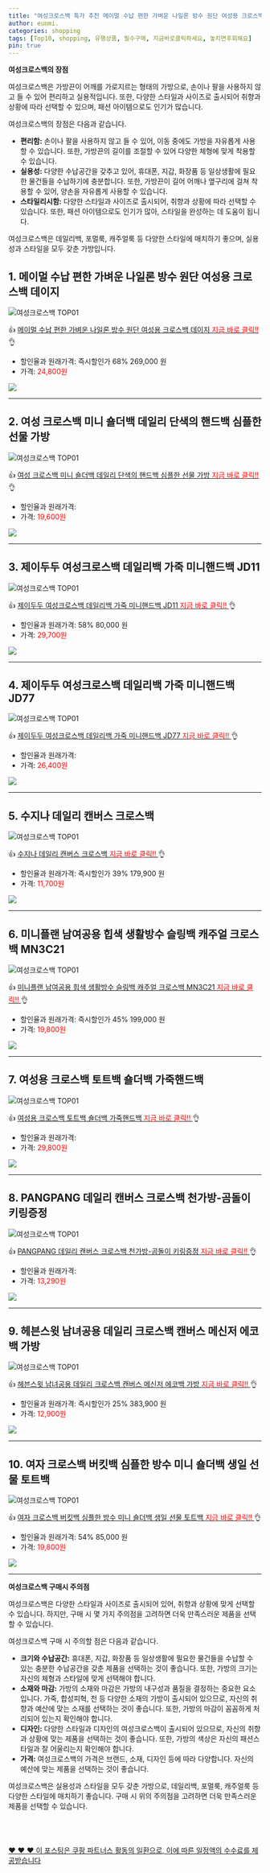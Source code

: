 ```yaml
---
title: "여성크로스백 특가 추천 메이멀 수납 편한 가벼운 나일론 방수 원단 여성용 크로스백 데이지 비교 장점"
author: eunmi.
categories: shopping
tags: [Top10, shopping, 유행상품, 필수구매, 지금바로클릭하세요, 놓치면후회해요]
pin: true
---
```

**여성크로스백의 장점**

여성크로스백은 가방끈이 어깨를 가로지르는 형태의 가방으로, 손이나 팔을 사용하지 않고 들 수 있어 편리하고 실용적입니다. 또한, 다양한 스타일과 사이즈로 출시되어 취향과 상황에 따라 선택할 수 있으며, 패션 아이템으로도 인기가 많습니다.

여성크로스백의 장점은 다음과 같습니다.

* **편리함:** 손이나 팔을 사용하지 않고 들 수 있어, 이동 중에도 가방을 자유롭게 사용할 수 있습니다. 또한, 가방끈의 길이를 조절할 수 있어 다양한 체형에 맞게 착용할 수 있습니다.
* **실용성:** 다양한 수납공간을 갖추고 있어, 휴대폰, 지갑, 화장품 등 일상생활에 필요한 물건들을 수납하기에 충분합니다. 또한, 가방끈이 길어 어깨나 옆구리에 걸쳐 착용할 수 있어, 양손을 자유롭게 사용할 수 있습니다.
* **스타일리시함:** 다양한 스타일과 사이즈로 출시되어, 취향과 상황에 따라 선택할 수 있습니다. 또한, 패션 아이템으로도 인기가 많아, 스타일을 완성하는 데 도움이 됩니다.

여성크로스백은 데일리백, 포멀룩, 캐주얼룩 등 다양한 스타일에 매치하기 좋으며, 실용성과 스타일을 모두 갖춘 가방입니다.

   

## 1. 메이멀 수납 편한 가벼운 나일론 방수 원단 여성용 크로스백 데이지

![여성크로스백 TOP01](https://thumbnail8.coupangcdn.com/thumbnails/remote/230x230ex/image/vendor_inventory/d835/3eb206c76c7f4065e1db4e772ca915d324c6ebac7e81eccfbc2f318573a9.jpg)


👍 [메이멀 수납 편한 가벼운 나일론 방수 원단 여성용 크로스백 데이지 <font color=red> 지금 바로 클릭!! </font> ](https://link.coupang.com/re/AFFSDP?lptag=AF3617701&subid=GithubCoopas&pageKey=7336314935&traceid=V0-153&itemId=18845677163&vendorItemId=85975162338) 👌 


- 할인율과 원래가격: 즉시할인가 68%  269,000   원
- 가격: <span style='color:red'>24,800원</span>

[![](/discount_price.png)](https://link.coupang.com/re/AFFSDP?lptag=AF3617701&subid=GithubCoopas&pageKey=7336314935&traceid=V0-153&itemId=18845677163&vendorItemId=85975162338)

---


   

## 2. 여성 크로스백 미니 숄더백 데일리 단색의 핸드백 심플한 선물 가방

![여성크로스백 TOP01](https://thumbnail7.coupangcdn.com/thumbnails/remote/230x230ex/image/vendor_inventory/521a/f02a9c17fd37ce4caa51f20357be7f1375085decc0df86571004fb6e6196.jpg)


👍 [여성 크로스백 미니 숄더백 데일리 단색의 핸드백 심플한 선물 가방 <font color=red> 지금 바로 클릭!! </font> ](https://link.coupang.com/re/AFFSDP?lptag=AF3617701&subid=GithubCoopas&pageKey=7537964282&traceid=V0-153&itemId=19808584192&vendorItemId=86910777068) 👌 


- 할인율과 원래가격: 
- 가격: <span style='color:red'>19,600원</span>

[![](/discount_price.png)](https://link.coupang.com/re/AFFSDP?lptag=AF3617701&subid=GithubCoopas&pageKey=7537964282&traceid=V0-153&itemId=19808584192&vendorItemId=86910777068)

---


   

## 3. 제이두두 여성크로스백 데일리백 가죽 미니핸드백 JD11

![여성크로스백 TOP01](https://thumbnail6.coupangcdn.com/thumbnails/remote/230x230ex/image/vendor_inventory/9fce/1f2c88e49e75a1a7a7b45bde5a1a4ad9b1c505dcbb69ce6b364d30c96a8d.jpg)


👍 [제이두두 여성크로스백 데일리백 가죽 미니핸드백 JD11 <font color=red> 지금 바로 클릭!! </font> ](https://link.coupang.com/re/AFFSDP?lptag=AF3617701&subid=GithubCoopas&pageKey=7200776442&traceid=V0-153&itemId=18201189669&vendorItemId=85649018048) 👌 


- 할인율과 원래가격: 58%  80,000   원
- 가격: <span style='color:red'>29,700원</span>

[![](/discount_price.png)](https://link.coupang.com/re/AFFSDP?lptag=AF3617701&subid=GithubCoopas&pageKey=7200776442&traceid=V0-153&itemId=18201189669&vendorItemId=85649018048)

---


   

## 4. 제이두두 여성크로스백 데일리백 가죽 미니핸드백 JD77

![여성크로스백 TOP01](https://thumbnail8.coupangcdn.com/thumbnails/remote/230x230ex/image/vendor_inventory/0d50/3c92c9f289fc54e3c2c053acd817e4056041bf9c6a2d0d653584e89d65d6.jpg)


👍 [제이두두 여성크로스백 데일리백 가죽 미니핸드백 JD77 <font color=red> 지금 바로 클릭!! </font> ](https://link.coupang.com/re/AFFSDP?lptag=AF3617701&subid=GithubCoopas&pageKey=7377847595&traceid=V0-153&itemId=19046135352&vendorItemId=86169484650) 👌 


- 할인율과 원래가격: 
- 가격: <span style='color:red'>26,400원</span>

[![](/discount_price.png)](https://link.coupang.com/re/AFFSDP?lptag=AF3617701&subid=GithubCoopas&pageKey=7377847595&traceid=V0-153&itemId=19046135352&vendorItemId=86169484650)

---


   

## 5. 수지나 데일리 캔버스 크로스백

![여성크로스백 TOP01](https://thumbnail6.coupangcdn.com/thumbnails/remote/230x230ex/image/vendor_inventory/efdf/9767a7058a2b7d565abf06ab17fbd0b8d7434668d8bac599b4ace59d3f5c.jpg)


👍 [수지나 데일리 캔버스 크로스백 <font color=red> 지금 바로 클릭!! </font> ](https://link.coupang.com/re/AFFSDP?lptag=AF3617701&subid=GithubCoopas&pageKey=7044548249&traceid=V0-153&itemId=17430737039&vendorItemId=84608317555) 👌 


- 할인율과 원래가격: 즉시할인가 39%  179,900   원
- 가격: <span style='color:red'>11,700원</span>

[![](/discount_price.png)](https://link.coupang.com/re/AFFSDP?lptag=AF3617701&subid=GithubCoopas&pageKey=7044548249&traceid=V0-153&itemId=17430737039&vendorItemId=84608317555)

---


   

## 6. 미니플랜 남여공용 힙색 생활방수 슬링백 캐주얼 크로스백 MN3C21

![여성크로스백 TOP01](https://thumbnail7.coupangcdn.com/thumbnails/remote/230x230ex/image/vendor_inventory/792c/27e7e18136a1992dcdbc8d73bd86179391070d090ee1afd7f0f0cb9e9c56.jpg)


👍 [미니플랜 남여공용 힙색 생활방수 슬링백 캐주얼 크로스백 MN3C21 <font color=red> 지금 바로 클릭!! </font> ](https://link.coupang.com/re/AFFSDP?lptag=AF3617701&subid=GithubCoopas&pageKey=7521818714&traceid=V0-153&itemId=19729475733&vendorItemId=86895667805) 👌 


- 할인율과 원래가격: 즉시할인가 45%  199,000   원
- 가격: <span style='color:red'>19,800원</span>

[![](/discount_price.png)](https://link.coupang.com/re/AFFSDP?lptag=AF3617701&subid=GithubCoopas&pageKey=7521818714&traceid=V0-153&itemId=19729475733&vendorItemId=86895667805)

---


   

## 7. 여성용 크로스백 토트백 숄더백 가죽핸드백

![여성크로스백 TOP01](https://thumbnail6.coupangcdn.com/thumbnails/remote/230x230ex/image/vendor_inventory/53ba/8512bb3da50bcdd600f214d13da77945ccfe6ea62d95336b7ff24e596004.jpg)


👍 [여성용 크로스백 토트백 숄더백 가죽핸드백 <font color=red> 지금 바로 클릭!! </font> ](https://link.coupang.com/re/AFFSDP?lptag=AF3617701&subid=GithubCoopas&pageKey=7613060772&traceid=V0-153&itemId=20167308329&vendorItemId=87259597794) 👌 


- 할인율과 원래가격: 
- 가격: <span style='color:red'>29,800원</span>

[![](/discount_price.png)](https://link.coupang.com/re/AFFSDP?lptag=AF3617701&subid=GithubCoopas&pageKey=7613060772&traceid=V0-153&itemId=20167308329&vendorItemId=87259597794)

---


   

## 8. PANGPANG 데일리 캔버스 크로스백 천가방-곰돌이 키링증정

![여성크로스백 TOP01](https://thumbnail6.coupangcdn.com/thumbnails/remote/230x230ex/image/vendor_inventory/ec6b/75538e0aabbba112785b5e0c4f525caca5fbe4745077632bd89ca03c6825.jpg)


👍 [PANGPANG 데일리 캔버스 크로스백 천가방-곰돌이 키링증정 <font color=red> 지금 바로 클릭!! </font> ](https://link.coupang.com/re/AFFSDP?lptag=AF3617701&subid=GithubCoopas&pageKey=7206587631&traceid=V0-153&itemId=18226623088&vendorItemId=85448171106) 👌 


- 할인율과 원래가격: 
- 가격: <span style='color:red'>13,290원</span>

[![](/discount_price.png)](https://link.coupang.com/re/AFFSDP?lptag=AF3617701&subid=GithubCoopas&pageKey=7206587631&traceid=V0-153&itemId=18226623088&vendorItemId=85448171106)

---


   

## 9. 헤븐스윗 남녀공용 데일리 크로스백 캔버스 메신저 에코백 가방

![여성크로스백 TOP01](https://thumbnail9.coupangcdn.com/thumbnails/remote/230x230ex/image/vendor_inventory/c35b/54ab5bd70084139f06dff460e1b71dff0d830be9e50a8b7f4544f54572a0.JPG)


👍 [헤븐스윗 남녀공용 데일리 크로스백 캔버스 메신저 에코백 가방 <font color=red> 지금 바로 클릭!! </font> ](https://link.coupang.com/re/AFFSDP?lptag=AF3617701&subid=GithubCoopas&pageKey=7549640259&traceid=V0-153&itemId=19865247990&vendorItemId=86966098691) 👌 


- 할인율과 원래가격: 즉시할인가 25%  383,900   원
- 가격: <span style='color:red'>12,900원</span>

[![](/discount_price.png)](https://link.coupang.com/re/AFFSDP?lptag=AF3617701&subid=GithubCoopas&pageKey=7549640259&traceid=V0-153&itemId=19865247990&vendorItemId=86966098691)

---


   

## 10. 여자 크로스백 버킷백 심플한 방수 미니 숄더백 생일 선물 토트백

![여성크로스백 TOP01](https://thumbnail6.coupangcdn.com/thumbnails/remote/230x230ex/image/vendor_inventory/6069/d2fd00df627f3b181e243a30a02501e782f322e23931ce6b6fa50b239aa1.jpg)


👍 [여자 크로스백 버킷백 심플한 방수 미니 숄더백 생일 선물 토트백 <font color=red> 지금 바로 클릭!! </font> ](https://link.coupang.com/re/AFFSDP?lptag=AF3617701&subid=GithubCoopas&pageKey=7400383785&traceid=V0-153&itemId=19153315283&vendorItemId=85928022287) 👌 


- 할인율과 원래가격: 54%  85,000   원
- 가격: <span style='color:red'>19,800원</span>

[![](/discount_price.png)](https://link.coupang.com/re/AFFSDP?lptag=AF3617701&subid=GithubCoopas&pageKey=7400383785&traceid=V0-153&itemId=19153315283&vendorItemId=85928022287)

---
**여성크로스백 구매시 주의점**

여성크로스백은 다양한 스타일과 사이즈로 출시되어 있어, 취향과 상황에 맞게 선택할 수 있습니다. 하지만, 구매 시 몇 가지 주의점을 고려하면 더욱 만족스러운 제품을 선택할 수 있습니다.

여성크로스백 구매 시 주의할 점은 다음과 같습니다.

* **크기와 수납공간:** 휴대폰, 지갑, 화장품 등 일상생활에 필요한 물건들을 수납할 수 있는 충분한 수납공간을 갖춘 제품을 선택하는 것이 좋습니다. 또한, 가방의 크기는 자신의 체형과 스타일에 맞게 선택해야 합니다.
* **소재와 마감:** 가방의 소재와 마감은 가방의 내구성과 품질을 결정하는 중요한 요소입니다. 가죽, 합성피혁, 천 등 다양한 소재의 가방이 출시되어 있으므로, 자신의 취향과 예산에 맞는 소재를 선택하는 것이 좋습니다. 또한, 가방의 마감이 꼼꼼하게 처리되어 있는지 확인해야 합니다.
* **디자인:** 다양한 스타일과 디자인의 여성크로스백이 출시되어 있으므로, 자신의 취향과 상황에 맞는 제품을 선택하는 것이 좋습니다. 또한, 가방의 색상은 자신의 패션스타일과 잘 어울리는지 확인해야 합니다.
* **가격:** 여성크로스백의 가격은 브랜드, 소재, 디자인 등에 따라 다양합니다. 자신의 예산에 맞는 제품을 선택하는 것이 좋습니다.

여성크로스백은 실용성과 스타일을 모두 갖춘 가방으로, 데일리백, 포멀룩, 캐주얼룩 등 다양한 스타일에 매치하기 좋습니다. 구매 시 위의 주의점을 고려하면 더욱 만족스러운 제품을 선택할 수 있습니다.<br><br><br><br><br> [ ❤ ❤ ❤ 이 포스팅은 쿠팡 파트너스 활동의 일환으로, 이에 따른 일정액의 수수료를 제공받습니다](https://link.coupang.com/a/bcEFyh)